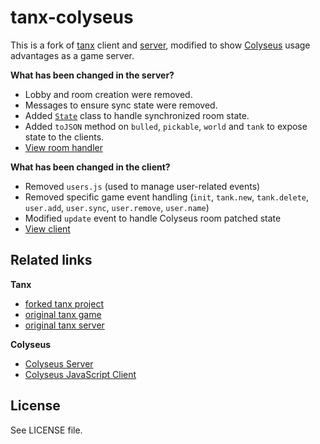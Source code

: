 # tanx-colyseus

This is a fork of [tanx](http://playcanv.as/p/aP0oxhUr) client and
[server](https://github.com/Maksims/tanx), modified to show
[Colyseus](https://github.com/gamestdio/colyseus) usage advantages as a game
server.

**What has been changed in the server?**

- Lobby and room creation were removed.
- Messages to ensure sync state were removed.
- Added [`State`](modules/state.js) class to handle synchronized room state.
- Added `toJSON` method on `bulled`, `pickable`, `world` and `tank` to expose
  state to the clients.
- [View room handler](rooms/battle_room.js)

**What has been changed in the client?**

- Removed `users.js` (used to manage user-related events)
- Removed specific game event handling (`init`, `tank.new`, `tank.delete`, `user.add`, `user.sync`, `user.remove`, `user.name`)
- Modified `update` event to handle Colyseus room patched state
- [View client](frontend/client.js#L44-L118)

## Related links

**Tanx**

- [forked tanx project](https://playcanvas.com/project/367035/overview/tanxcolyseus)
- [original tanx game](http://playcanv.as/p/aP0oxhUr)
- [original tanx server](https://github.com/Maksims/tanx)

**Colyseus**

- [Colyseus Server](https://github.com/gamestdio/colyseus)
- [Colyseus JavaScript Client](https://github.com/gamestdio/colyseus.js)

## License

See LICENSE file.

